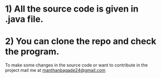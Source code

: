 # 1) All the source code is given in .java file.
# 2) You can clone the repo and check the program.
To make some changes in the source code or want to contribute in the project mail me at manthanbagade24@gmail.com 
